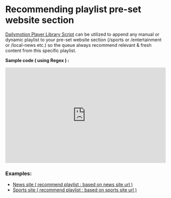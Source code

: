 # Recommending playlist pre-set website section

[Dailymotion Player Library Script](https://developers.dailymotion.com/player/#player-library-script) can be utilized to append any manual or dynamic playlist to your pre-set website section (/sports or /entertainment or /local-news etc.) so the queue always recommend relevant & fresh content from this specific playlist.

**Sample code ( using Regex ) :**
<iframe height="300" style="width: 100%;" scrolling="no" title="Embed playlist according to page origin/url with video" src="https://codepen.io/skhassandaily/embed/gOXgZdx?default-tab=js&editable=true&theme-id=light" frameborder="no" loading="lazy" allowtransparency="true" allowfullscreen="true">
  See the Pen <a href="https://codepen.io/skhassandaily/pen/gOXgZdx">
  Embed playlist according to page origin/url with video</a> by skhassandaily (<a href="https://codepen.io/skhassandaily">@skhassandaily</a>)
  on <a href="https://codepen.io">CodePen</a>.
</iframe>

### Examples:
- [News site ( recommend playlist : based on news site url  )](https://dmvs-apac.github.io/custom-embed-v2/examples/playlist_by_site/news/index.html)
- [Sports site ( recommend playlist : based on sports site url  )](https://dmvs-apac.github.io/custom-embed-v2/examples/playlist_by_site/sports/index.html)
